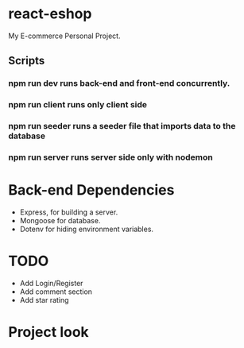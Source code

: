 # react-eshop
My E-commerce Personal Project.

## Scripts
### **npm run dev** runs back-end and front-end concurrently.
### **npm run client** runs only client side
### **npm run seeder** runs a seeder file that imports data to the database
### **npm run server** runs server side only with nodemon

# **Back-end Dependencies**
- Express, for building a server.
- Mongoose for database.
- Dotenv for hiding environment variables.

# TODO
- Add Login/Register
- Add comment section
- Add star rating

# Project look

